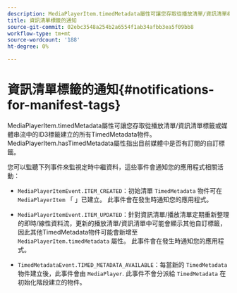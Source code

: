 ```yaml
---
description: MediaPlayerItem.timedMetadata屬性可讓您存取從播放清單/資訊清單標籤或媒體串流中的ID3標籤建立的所有TimedMetadata物件。 MediaPlayerItem.hasTimedMetadata屬性指出目前媒體中是否有訂閱的自訂標籤。
title: 資訊清單標籤的通知
source-git-commit: 02ebc3548a254b2a6554f1ab34afbb3ea5f09bb8
workflow-type: tm+mt
source-wordcount: '188'
ht-degree: 0%

---
```


# 資訊清單標籤的通知{#notifications-for-manifest-tags}

MediaPlayerItem.timedMetadata屬性可讓您存取從播放清單/資訊清單標籤或媒體串流中的ID3標籤建立的所有TimedMetadata物件。 MediaPlayerItem.hasTimedMetadata屬性指出目前媒體中是否有訂閱的自訂標籤。

您可以監聽下列事件來監視定時中繼資料，這些事件會通知您的應用程式相關活動：

* `MediaPlayerItemEvent.ITEM_CREATED`：初始清單 `TimedMetadata` 物件可在 `MediaPlayerItem` 「 」已建立。 此事件會在發生時通知您的應用程式。

* `MediaPlayerItemEvent.ITEM_UPDATED`：針對資訊清單/播放清單定期重新整理的即時/線性資料流，更新的播放清單/資訊清單中可能會顯示其他自訂標籤，因此其他TimedMetadata物件可能會新增至 `MediaPlayerItem.timedMetadata` 屬性。 此事件會在發生時通知您的應用程式。

* `TimedMetadataEvent.TIMED_METADATA_AVAILABLE`：每當新的 `TimedMetadata` 物件建立後，此事件會由 `MediaPlayer`. 此事件不會分派給 `TimedMetadata` 在初始化階段建立的物件。
